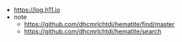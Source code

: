 - https://log.h11.io
- note
    - https://github.com/dhcmrlchtdj/hematite/find/master
    - https://github.com/dhcmrlchtdj/hematite/search
